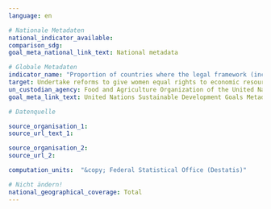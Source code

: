 ```yaml
---
language: en

# Nationale Metadaten
national_indicator_available:
comparison_sdg:
goal_meta_national_link_text: National metadata

# Globale Metadaten
indicator_name: "Proportion of countries where the legal framework (including customary law) guarantees women equal rights to land ownership and/or control"
target: Undertake reforms to give women equal rights to economic resources, as well as access to ownership and control over land and other forms of property, financial services, inheritance and natural resources, in accordance with national laws
un_custodian_agency: Food and Agriculture Organization of the United Nations (FAO)
goal_meta_link_text: United Nations Sustainable Development Goals Metadata

# Datenquelle

source_organisation_1:
source_url_text_1:

source_organisation_2:
source_url_2:

computation_units:  "&copy; Federal Statistical Office (Destatis)"

# Nicht ändern!
national_geographical_coverage: Total
---
```


